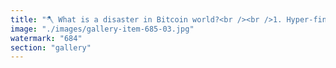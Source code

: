 ```yaml
---
title: "🪓 What is a disaster in Bitcoin world?<br /><br />1. Hyper-financialization<br />- Too many 'believers' are just in it for number-go-up.<br />- Custodial services dominate. Most don’t self-custody.<br />- Bitcoin ETFs and corporate stacking (e.g. MicroStrategy) shift power away from the original ethos of peer-to-peer cash.<br /><br />2. Stagnant base-layer development<br />- Some treat protocol ossification as dogma.<br />- Good ideas (like covenants, drivechains, or better privacy tools) get stonewalled for political reasons.<br />- Innovation is outsourced to Layer 2s, many of which are centralized or immature.<br /><br />3. Toxic maximalism<br />- It often devolves into purity tests, tribalism, and attacking everything non-Bitcoin — especially Ethereum.<br />- This drives out thoughtful people who might’ve helped fix the culture.<br />- It’s more about identity performance than open discourse now.<br /><br />4. Over-concentration of mining & wealth<br />- A lot of mining remains in jurisdictions that are not exactly pro-freedom.<br />- Early whales, custodians, and corporate giants now hold disproportionate sway over perception and liquidity.<br /><br />5. Retail sidelined<br />- Most people don’t use Bitcoin — they speculate on it.<br />- Payments? Rare. Circular economies? Niche.<br />- Lightning is promising, but underused and still clunky for many."
image: "./images/gallery-item-685-03.jpg"
watermark: "684"
section: "gallery"
---
```

